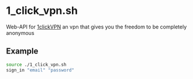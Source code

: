 # 1_click_vpn.sh
Web-API for [1clickVPN](https://1clickvpn.net) an vpn that gives you the freedom to be completely anonymous

## Example
```bash
source ./1_click_vpn.sh
sign_in "email" "password"
```
